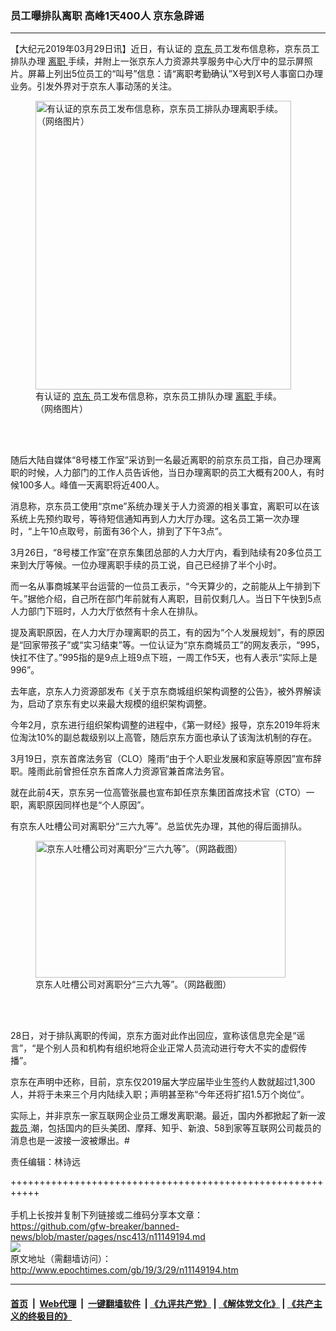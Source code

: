 ### 员工曝排队离职 高峰1天400人 京东急辟谣
------------------------

<p>
 【大纪元2019年03月29日讯】近日，有认证的
 <a href="http://www.epochtimes.com/gb/tag/%E4%BA%AC%E4%B8%9C.html">
  京东
 </a>
 员工发布信息称，京东员工排队办理
 <a href="http://www.epochtimes.com/gb/tag/%E7%A6%BB%E8%81%8C.html">
  离职
 </a>
 手续，并附上一张京东人力资源共享服务中心大厅中的显示屏照片。屏幕上列出5位员工的“叫号”信息：请“离职考勤确认”X号到X号人事窗口办理业务。引发外界对于京东人事动荡的关注。
</p>
<figure class="wp-caption aligncenter" id="attachment_11149224" style="width: 409px">
 <a href="http://i.epochtimes.com/assets/uploads/2019/03/1-53.jpg">
  <img alt="有认证的京东员工发布信息称，京东员工排队办理离职手续。（网络图片）" class=" wp-image-11149224" height="462" src="http://i.epochtimes.com/assets/uploads/2019/03/1-53-600x678.jpg" width="409"/>
 </a>
 <br/><figcaption class="wp-caption-text">
  有认证的
  <a href="http://www.epochtimes.com/gb/tag/%E4%BA%AC%E4%B8%9C.html">
   京东
  </a>
  员工发布信息称，京东员工排队办理
  <a href="http://www.epochtimes.com/gb/tag/%E7%A6%BB%E8%81%8C.html">
   离职
  </a>
  手续。（网络图片）
 </figcaption><br/>
</figure><br/>
<p>
 随后大陆自媒体“8号楼工作室”采访到一名最近离职的前京东员工指，自己办理离职的时候，人力部门的工作人员告诉他，当日办理离职的员工大概有200人，有时候100多人。峰值一天离职将近400人。
</p>
<p>
 消息称，京东员工使用“京me”系统办理关于人力资源的相关事宜，离职可以在该系统上先预约取号，等待短信通知再到人力大厅办理。这名员工第一次办理时，“上午10点取号，前面有36个人，排到了下午3点”。
</p>
<p>
 3月26日，“8号楼工作室”在京东集团总部的人力大厅内，看到陆续有20多位员工来到大厅等候。一位办理离职手续的员工说，自己已经排了半个小时。
</p>
<p>
 而一名从事商城某平台运营的一位员工表示，“今天算少的，之前能从上午排到下午。”据他介绍，自己所在部门年前就有人离职，目前仅剩几人。当日下午快到5点人力部门下班时，人力大厅依然有十余人在排队。
</p>
<p>
 提及离职原因，在人力大厅办理离职的员工，有的因为“个人发展规划”，有的原因是“回家带孩子”或“实习结束”等。一位认证为“京东商城员工”的网友表示，“995，快扛不住了。”995指的是9点上班9点下班，一周工作5天，也有人表示“实际上是996”。
 <span class="Apple-converted-space">
 </span>
</p>
<p>
 去年底，京东人力资源部发布《关于京东商城组织架构调整的公告》，被外界解读为，启动了京东有史以来最大规模的组织架构调整。
</p>
<p>
 今年2月，京东进行组织架构调整的进程中，《第一财经》报导，京东2019年将末位淘汰10%的副总裁级别以上高管，随后京东方面也承认了该淘汰机制的存在。
 <span class="Apple-converted-space">
 </span>
</p>
<p>
 3月19日，京东首席法务官（CLO）隆雨“由于个人职业发展和家庭等原因”宣布辞职。隆雨此前曾担任京东首席人力资源官兼首席法务官。
</p>
<p>
 就在此前4天，京东另一位高管张晨也宣布卸任京东集团首席技术官（CTO）一职，离职原因同样也是“个人原因”。
</p>
<p>
 有京东人吐槽公司对离职分“三六九等”。总监优先办理，其他的得后面排队。
 <span class="Apple-converted-space">
 </span>
</p>
<figure class="wp-caption aligncenter" id="attachment_11149228" style="width: 400px">
 <a href="http://i.epochtimes.com/assets/uploads/2019/03/82d30882ly1g1i5n831ccj20qo0eldgd.jpg">
  <img alt="京东人吐槽公司对离职分“三六九等”。（网路截图）" class=" wp-image-11149228" height="219" src="http://i.epochtimes.com/assets/uploads/2019/03/82d30882ly1g1i5n831ccj20qo0eldgd.jpg" width="400"/>
 </a>
 <br/><figcaption class="wp-caption-text">
  京东人吐槽公司对离职分“三六九等”。（网路截图）
 </figcaption><br/>
</figure><br/>
<p>
 28日，对于排队离职的传闻，京东方面对此作出回应，宣称该信息完全是“谣言”，“是个别人员和机构有组织地将企业正常人员流动进行夸大不实的虚假传播”。
</p>
<p>
 京东在声明中还称，目前，京东仅2019届大学应届毕业生签约人数就超过1,300人，并将于未来三个月内陆续入职；声明甚至称“今年还将扩招1.5万个岗位”。
</p>
<p>
 实际上，并非京东一家互联网企业员工爆发离职潮。最近，国内外都掀起了新一波
 <a href="http://www.epochtimes.com/gb/tag/%E8%A3%81%E5%91%98.html">
  裁员
 </a>
 潮，包括国内的巨头美团、摩拜、知乎、新浪、58到家等互联网公司裁员的消息也是一波接一波被爆出。#
</p>
<p>
 责任编辑：林诗远
</p>

+++++++++++++++++++++++++++++++++++++++++++++++++++++++++++<br/><br/>
手机上长按并复制下列链接或二维码分享本文章：<br/>
https://github.com/gfw-breaker/banned-news/blob/master/pages/nsc413/n11149194.md <br/>
<a href='https://github.com/gfw-breaker/banned-news/blob/master/pages/nsc413/n11149194.md'><img src='https://github.com/gfw-breaker/banned-news/blob/master/pages/nsc413/n11149194.md.png'/></a> <br/>
原文地址（需翻墙访问）：http://www.epochtimes.com/gb/19/3/29/n11149194.htm


------------------------
#### [首页](https://github.com/gfw-breaker/banned-news/blob/master/README.md) &nbsp;|&nbsp; [Web代理](https://github.com/labour-camp/helloworld) &nbsp;|&nbsp; [一键翻墙软件](https://github.com/gfw-breaker/nogfw/blob/master/README.md) &nbsp;| [《九评共产党》](https://github.com/gfw-breaker/9ping.md/blob/master/README.md#九评之一评共产党是什么) | [《解体党文化》](https://github.com/gfw-breaker/jtdwh.md/blob/master/README.md) | [《共产主义的终极目的》](https://github.com/gfw-breaker/gczydzjmd.md/blob/master/README.md)

